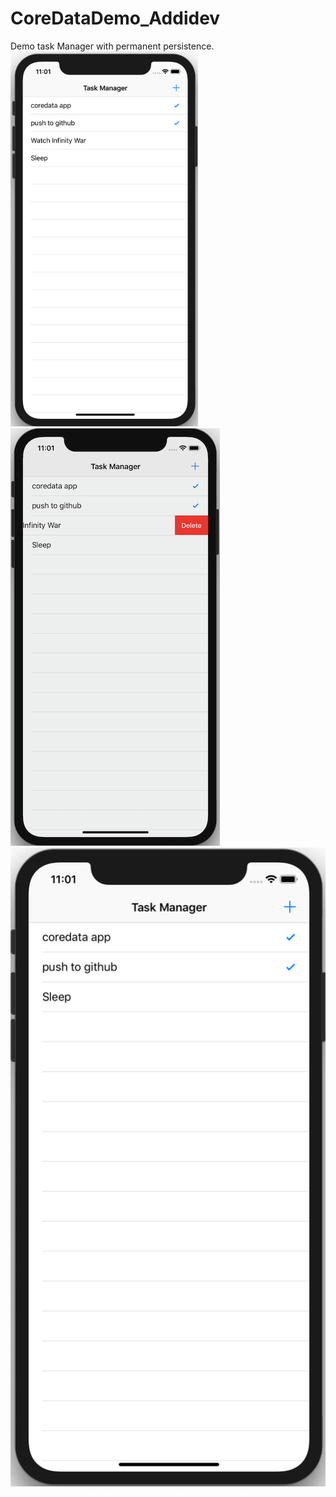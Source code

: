 # CoreDataDemo_Addidev
Demo task Manager with permanent persistence.
<img src="1.png" alt="drawing" width="300"/>
![](2.png)
![](3.png)
